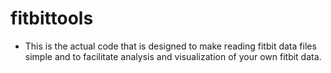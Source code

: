 # fitbittools

- This is the actual code that is designed to make reading 
  fitbit data files simple and to facilitate analysis and 
  visualization of your own fitbit data.